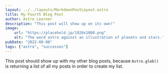 ```yaml
---
layout: ../../layouts/MarkdownPostLayout.astro
title: My Fourth Blog Post
author: Astro Learner
description: "This post will show up on its own!"
image:
    url: "https://placehold.jp/1920x1080.png"
    alt: "The word astro against an illustration of planets and stars."
pubDate: "2022-08-08"
tags: ["astro", "successes"]
---
```

This post should show up with my other blog posts, because `Astro.glob()` is returning a list of all my posts in order to create my list.